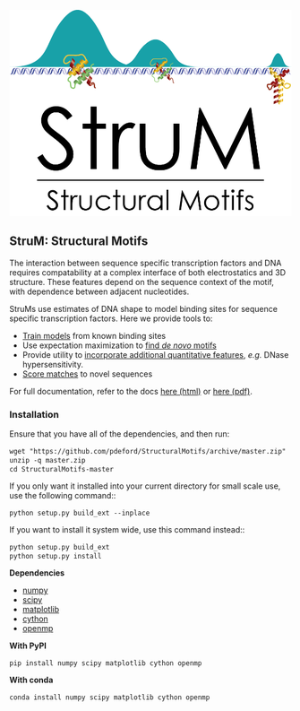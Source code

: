 ![StruM logo](docs/img/StruM_logo.png)

## StruM: Structural Motifs

The interaction between sequence specific transcription factors and DNA requires compatability at a complex interface of both electrostatics and 3D structure. These features depend on the sequence context of the motif, with dependence between adjacent nucleotides. 

StruMs use estimates of DNA shape to model binding sites for sequence specific transcription factors. Here we provide tools to:

+ [Train models](examples/basic.py) from known binding sites
+ Use expectation maximization to [find _de novo_ motifs](examples/em.py)
+ Provide utility to [incorporate additional quantitative features](examples/DNase.py), _e.g._ DNase hypersensitivity.
+ [Score matches](examples/basic.py) to novel sequences

For full documentation, refer to the docs [here (html)](https://pdeford.github.io/StructuralMotifs/) or [here (pdf)](https://github.com/pdeford/StructuralMotifs/raw/master/docs/_build/latex/StructuralMotifs.pdf).

### Installation

Ensure that you have all of the dependencies, and then run:

```
wget "https://github.com/pdeford/StructuralMotifs/archive/master.zip"
unzip -q master.zip
cd StructuralMotifs-master
```

If you only want it installed into your current directory for small scale
use, use the following command::

```
python setup.py build_ext --inplace
```

If you want to install it system wide, use this command instead::

```
python setup.py build_ext
python setup.py install
```

**Dependencies**

+ [numpy](http://www.numpy.org/)
+ [scipy](https://www.scipy.org/)
+ [matplotlib](https://matplotlib.org/)
+ [cython](https://cython.org/)
+ [openmp](https://www.openmp.org)

**With PyPI**

```
pip install numpy scipy matplotlib cython openmp
```

**With conda**

```
conda install numpy scipy matplotlib cython openmp
```
